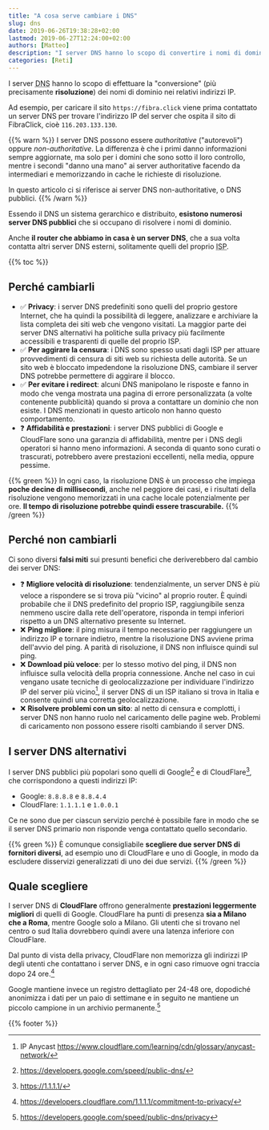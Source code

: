 ```yaml
---
title: "A cosa serve cambiare i DNS"
slug: dns
date: 2019-06-26T19:38:28+02:00
lastmod: 2019-06-27T12:24:00+02:00
authors: [Matteo]
description: "I server DNS hanno lo scopo di convertire i nomi di dominio in indirizzi IP, ma in quali casi ha senso cambiarli e in quali non porta benefici?"
categories: [Reti]
---
```


I server <abbr title="Domain Name System">DNS</abbr> hanno lo scopo di effettuare la "conversione" (più precisamente **risoluzione**) dei nomi di dominio nei relativi indirizzi IP.

Ad esempio, per caricare il sito `https://fibra.click` viene prima contattato un server DNS per trovare l'indirizzo IP del server che ospita il sito di FibraClick, cioè `116.203.133.130`.

{{% warn %}}
I server DNS possono essere *authoritative* ("autorevoli") oppure *non-authoritative*. La differenza è che i primi danno informazioni sempre aggiornate, ma solo per i domini che sono sotto il loro controllo, mentre i secondi "danno una mano" ai server authoritative facendo da intermediari e memorizzando in cache le richieste di risoluzione.

In questo articolo ci si riferisce ai server DNS non-authoritative, o DNS pubblici.
{{% /warn %}}

Essendo il DNS un sistema gerarchico e distribuito, **esistono numerosi server DNS pubblici** che si occupano di risolvere i nomi di dominio.

Anche **il router che abbiamo in casa è un server DNS**, che a sua volta contatta altri server DNS esterni, solitamente quelli del proprio <abbr title="Internet Service Provider, l'operatore telefonico">ISP</abbr>.

{{% toc %}}

## Perché cambiarli

- ✅ **Privacy**: i server DNS predefiniti sono quelli del proprio gestore Internet, che ha quindi la possibilità di leggere, analizzare e archiviare la lista completa dei siti web che vengono visitati. La maggior parte dei server DNS alternativi ha politiche sulla privacy più facilmente accessibili e trasparenti di quelle del proprio ISP.
- ✅ **Per aggirare la censura**: i DNS sono spesso usati dagli ISP per attuare provvedimenti di censura di siti web su richiesta delle autorità. Se un sito web è bloccato impedendone la risoluzione DNS, cambiare il server DNS potrebbe permettere di aggirare il blocco.
- ✅ **Per evitare i redirect**: alcuni DNS manipolano le risposte e fanno in modo che venga mostrata una pagina di errore personalizzata (a volte contenente pubblicità) quando si prova a contattare un dominio che non esiste. I DNS menzionati in questo articolo non hanno questo comportamento.
- ❓ **Affidabilità e prestazioni**: i server DNS pubblici di Google e CloudFlare sono una garanzia di affidabilità, mentre per i DNS degli operatori si hanno meno informazioni. A seconda di quanto sono curati o trascurati, potrebbero avere prestazioni eccellenti, nella media, oppure pessime.

{{% green %}}
In ogni caso, la risoluzione DNS è un processo che impiega **poche decine di millisecondi**, anche nel peggiore dei casi, e i risultati della risoluzione vengono memorizzati in una cache locale potenzialmente per ore. **Il tempo di risoluzione potrebbe quindi essere trascurabile.**
{{% /green %}}

## Perché non cambiarli

Ci sono diversi **falsi miti** sui presunti benefici che deriverebbero dal cambio dei server DNS:

- ❓ **Migliore velocità di risoluzione**: tendenzialmente, un server DNS è più veloce a rispondere se si trova più "vicino" al proprio router. È quindi probabile che il DNS predefinito del proprio ISP, raggiungibile senza nemmeno uscire dalla rete dell'operatore, risponda in tempi inferiori rispetto a un DNS alternativo presente su Internet.
- ❌ **Ping migliore**: il ping misura il tempo necessario per raggiungere un indirizzo IP e tornare indietro, mentre la risoluzione DNS avviene prima dell'avvio del ping. A parità di risoluzione, il DNS non influisce quindi sul ping.
- ❌ **Download più veloce**: per lo stesso motivo del ping, il DNS non influisce sulla velocità della propria connessione. Anche nel caso in cui vengano usate tecniche di geolocalizzazione per individuare l'indirizzo IP del server più vicino[^anycast], il server DNS di un ISP italiano si trova in Italia e consente quindi una corretta geolocalizzazione.
- ❌ **Risolvere problemi con un sito**: al netto di censura e complotti, i server DNS non hanno ruolo nel caricamento delle pagine web. Problemi di caricamento non possono essere risolti cambiando il server DNS.

[^anycast]: IP Anycast https://www.cloudflare.com/learning/cdn/glossary/anycast-network/

## I server DNS alternativi

I server DNS pubblici più popolari sono quelli di Google[^g] e di CloudFlare[^cf], che corrispondono a questi indirizzi IP:

- Google: `8.8.8.8` e `8.8.4.4`
- CloudFlare: `1.1.1.1` e `1.0.0.1`

[^g]: https://developers.google.com/speed/public-dns/
[^cf]: https://1.1.1.1/

Ce ne sono due per ciascun servizio perché è possibile fare in modo che se il server DNS primario non risponde venga contattato quello secondario.

{{% green %}}
È comunque consigliabile **scegliere due server DNS di fornitori diversi**, ad esempio uno di CloudFlare e uno di Google, in modo da escludere disservizi generalizzati di uno dei due servizi.
{{% /green %}}

## Quale scegliere

I server DNS di **CloudFlare** offrono generalmente **prestazioni leggermente migliori** di quelli di Google. CloudFlare ha punti di presenza **sia a Milano che a Roma**, mentre Google solo a Milano. Gli utenti che si trovano nel centro o sud Italia dovrebbero quindi avere una latenza inferiore con CloudFlare.

Dal punto di vista della privacy, CloudFlare non memorizza gli indirizzi IP degli utenti che contattano i server DNS, e in ogni caso rimuove ogni traccia dopo 24 ore.[^privacy-cf]

Google mantiene invece un registro dettagliato per 24-48 ore, dopodiché anonimizza i dati per un paio di settimane e in seguito ne mantiene un piccolo campione in un archivio permanente.[^privacy-google]

[^privacy-cf]: https://developers.cloudflare.com/1.1.1.1/commitment-to-privacy/
[^privacy-google]: https://developers.google.com/speed/public-dns/privacy

{{% footer %}}
